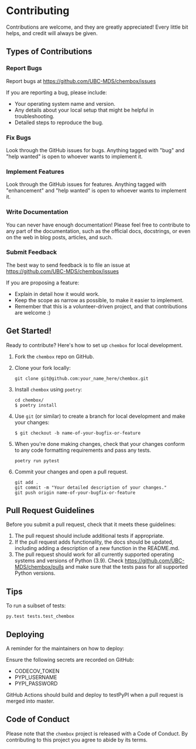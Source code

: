 # Contributing

Contributions are welcome, and they are greatly appreciated! Every little bit
helps, and credit will always be given.

## Types of Contributions

### Report Bugs

Report bugs at https://github.com/UBC-MDS/chembox/issues

If you are reporting a bug, please include:

* Your operating system name and version.
* Any details about your local setup that might be helpful in troubleshooting.
* Detailed steps to reproduce the bug.

### Fix Bugs

Look through the GitHub issues for bugs. Anything tagged with "bug" and "help
wanted" is open to whoever wants to implement it.

### Implement Features

Look through the GitHub issues for features. Anything tagged with "enhancement"
and "help wanted" is open to whoever wants to implement it.

### Write Documentation

You can never have enough documentation! Please feel free to contribute to any
part of the documentation, such as the official docs, docstrings, or even
on the web in blog posts, articles, and such.

### Submit Feedback

The best way to send feedback is to file an issue at https://github.com/UBC-MDS/chembox/issues

If you are proposing a feature:

* Explain in detail how it would work.
* Keep the scope as narrow as possible, to make it easier to implement.
* Remember that this is a volunteer-driven project, and that contributions
  are welcome :)

## Get Started!

Ready to contribute? Here's how to set up `chembox` for local development.

1. Fork the `chembox` repo on GitHub.
2. Clone your fork locally:

    ``` console
    git clone git@github.com:your_name_here/chembox.git
    ```

3. Install `chembox` using `poetry`:

    ```console
    cd chembox/
    $ poetry install
    ```

3. Use `git` (or similar) to create a branch for local development and make your changes:

    ```console
    $ git checkout -b name-of-your-bugfix-or-feature
    ```

4. When you're done making changes, check that your changes conform to any code formatting requirements and pass any tests.

    ```console
    poetry run pytest
    ```

5. Commit your changes and open a pull request.

    ```console
    git add .
    git commit -m "Your detailed description of your changes."
    git push origin name-of-your-bugfix-or-feature
    ```

## Pull Request Guidelines

Before you submit a pull request, check that it meets these guidelines:

1. The pull request should include additional tests if appropriate.
2. If the pull request adds functionality, the docs should be updated, including adding a description of a new function in the README.md.
3. The pull request should work for all currently supported operating systems and versions of Python (3.9). Check https://github.com/UBC-MDS/chembox/pulls and make sure that the tests pass for all supported Python versions.

## Tips

 To run a suibset of tests:

 ```console
py.test tests.test_chembox
 ```

## Deploying

A reminder for the maintainers on how to deploy:

Ensure the following secrets are recorded on GitHub:

* CODECOV_TOKEN
* PYPI_USERNAME
* PYPI_PASSWORD

GitHub Actions should build and deploy to testPyPI when a pull request is merged into master.

## Code of Conduct

Please note that the `chembox` project is released with a
Code of Conduct. By contributing to this project you agree to abide by its terms.

